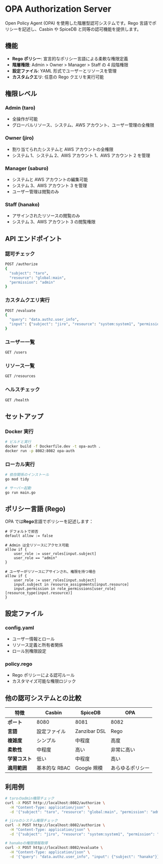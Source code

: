 # OPA Authorization Server

Open Policy Agent (OPA) を使用した階層型認可システムです。Rego 言語でポリシーを記述し、Casbin や SpiceDB と同等の認可機能を提供します。

## 機能

- **Rego ポリシー**: 宣言的なポリシー言語による柔軟な権限定義
- **階層権限**: Admin > Owner > Manager > Staff の 4 段階権限
- **設定ファイル**: YAML 形式でユーザーとリソースを管理
- **カスタムクエリ**: 任意の Rego クエリを実行可能

## 権限レベル

### Admin (taro)

- 全操作が可能
- グローバルリソース、システム、AWS アカウント、ユーザー管理の全権限

### Owner (jiro)

- 割り当てられたシステムと AWS アカウントの全権限
- システム 1、システム 2、AWS アカウント 1、AWS アカウント 2 を管理

### Manager (saburo)

- システムと AWS アカウントの編集可能
- システム 3、AWS アカウント 3 を管理
- ユーザー管理は閲覧のみ

### Staff (hanako)

- アサインされたリソースの閲覧のみ
- システム 3、AWS アカウント 3 の閲覧権限

## API エンドポイント

### 認可チェック

```bash
POST /authorize
{
  "subject": "taro",
  "resource": "global:main",
  "permission": "admin"
}
```

### カスタムクエリ実行

```bash
POST /evaluate
{
  "query": "data.authz.user_info",
  "input": {"subject": "jiro", "resource": "system:system1", "permission": "read"}
}
```

### ユーザー一覧

```bash
GET /users
```

### リソース一覧

```bash
GET /resources
```

### ヘルスチェック

```bash
GET /health
```

## セットアップ

### Docker 実行

```bash
# ビルドと実行
docker build -f Dockerfile.dev -t opa-auth .
docker run -p 8082:8082 opa-auth
```

### ローカル実行

```bash
# 依存関係のインストール
go mod tidy

# サーバー起動
go run main.go
```

## ポリシー言語 (Rego)

OPA では**Rego**言語でポリシーを記述します：

```rego
# デフォルトで拒否
default allow := false

# Admin は全リソースにアクセス可能
allow if {
    user_role := user_roles[input.subject]
    user_role == "admin"
}

# ユーザーがリソースにアサインされ、権限を持つ場合
allow if {
    user_role := user_roles[input.subject]
    input.subject in resource_assignments[input.resource]
    input.permission in role_permissions[user_role][resource_type(input.resource)]
}
```

## 設定ファイル

### config.yaml

- ユーザー情報とロール
- リソース定義と所有者関係
- ロール別権限設定

### policy.rego

- Rego ポリシーによる認可ルール
- カスタマイズ可能な権限ロジック

## 他の認可システムとの比較

| 特徴           | Casbin        | SpiceDB      | OPA              |
| -------------- | ------------- | ------------ | ---------------- |
| **ポート**     | 8080          | 8081         | 8082             |
| **言語**       | 設定ファイル  | Zanzibar DSL | Rego             |
| **複雑度**     | シンプル      | 中程度       | 高度             |
| **柔軟性**     | 中程度        | 高い         | 非常に高い       |
| **学習コスト** | 低い          | 中程度       | 高い             |
| **適用範囲**   | 基本的な RBAC | Google 規模  | あらゆるポリシー |

## 利用例

```bash
# taroのadmin権限チェック
curl -X POST http://localhost:8082/authorize \
  -H "Content-Type: application/json" \
  -d '{"subject": "taro", "resource": "global:main", "permission": "admin"}'

# jiroのシステム権限チェック
curl -X POST http://localhost:8082/authorize \
  -H "Content-Type: application/json" \
  -d '{"subject": "jiro", "resource": "system:system1", "permission": "write"}'

# hanakoの権限情報取得
curl -X POST http://localhost:8082/evaluate \
  -H "Content-Type: application/json" \
  -d '{"query": "data.authz.user_info", "input": {"subject": "hanako"}}'
```

